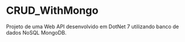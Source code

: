 # CRUD_WithMongo
Projeto de uma Web API desenvolvido em DotNet 7 utilizando banco de dados NoSQL MongoDB.
